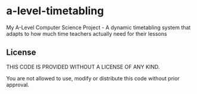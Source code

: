 # a-level-timetabling
My A-Level Computer Science Project - A dynamic timetabling system that adapts to how much time teachers actually need for their lessons

## License

THIS CODE IS PROVIDED WITHOUT A LICENSE OF ANY KIND.

You are not allowed to use, modify or distribute this code without prior approval.
